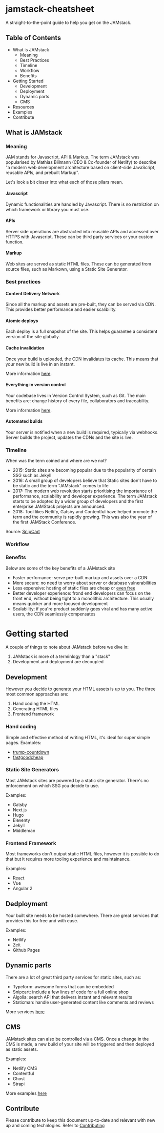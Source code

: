 # jamstack-cheatsheet

A straight-to-the-point guide to help you get on the JAMstack.

## Table of Contents

- What is JAMstack
  - Meaning
  - Best Practices
  - Timeline
  - Workflow
  - Benefits
- Getting Started
  - Development
  - Deployment
  - Dynamic parts
  - CMS
- Resources
- Examples
- Contribute

## What is JAMstack

### Meaning

JAM stands for Javascript, API & Markup. The term JAMstack was popularised by Mathias Biilmann (CEO & Co-founder of Netlify) to describe "a modern web development architecture based on client-side JavaScript, reusable APIs, and prebuilt Markup".

Let's look a bit closer into what each of those pilars mean.

#### Javascript

Dynamic functionalities are handled by Javascript. There is no restriction on which framework or library you must use.

#### APIs

Server side operations are abstracted into reusable APIs and accessed over HTTPS with Javascript. These can be third party services or your custom function.

#### Markup

Web sites are served as static HTML files. These can be generated from source files, such as Markown, using a Static Site Generator.

### Best practices

#### Content Delivery Network

Since all the markup and assets are pre-built, they can be served via CDN. This provides better performance and easier scalibility.

#### Atomic deploys

Each deploy is a full snapshot of the site. This helps guarantee a consistent version of the site globally.

#### Cache invalidation

Once your build is uploaded, the CDN invalidates its cache. This means that your new build is live in an instant.

More information [here](https://www.netlify.com/blog/2015/09/11/instant-cache-invalidation/).

#### Everything in version control

Your codebase lives in Version Control System, such as Git. The main benefits are: change history of every file, collaborators and traceability.

More information [here](https://www.atlassian.com/git/tutorials/what-is-version-control).

#### Automated builds

Your server is notified when a new build is required, typically via webhooks. Server builds the project, updates the CDNs and the site is live.

### Timeline

When was the term coined and where are we not?

- 2015: Static sites are becoming popular due to the popularity of certain SSG such as Jekyll
- 2016: A small group of developers believe that Static sites don't have to be static and the term "JAMstack" comes to life
- 2017: The modern web revolution starts prioritising the importance of performance, scalability and developer experience. The term JAMstack starts to be adopted by a wider group of developers and the first enterprise JAMStack projects are announced.
- 2018: Tool likes Netlify, Gatsby and Contentful have helped promote the term and the community is rapidly growing. This was also the year of the first JAMStack Conference.

Source: [SnipCart](https://snipcart.com/blog/jamstack)

### Workflow

### Benefits

Below are some of the key benefits of a JAMstack site

- Faster perfornance: serve pre-built markup and assets over a CDN
- More secure: no need to worry about server or database vulnerabilities
- Less expensive: hosting of static files are cheap or [even free](https://netlify.com)
- Better developer experience: frond end developers can focus on the front end, without being tight to a monolithic architecture. This usually means quicker and more focused development
- Scalability: if you're product suddenly goes viral and has many active users, the CDN seamlessly compensates

# Getting started

A couple of things to note about JAMstack before we dive in:

1. JAMstack is more of a terminlogy than a "stack"
2. Development and deployment are decoupled

## Development

However you decide to generate your HTML assets is up to you. The three most common approaches are:

1. Hand coding the HTML
2. Generating HTML files
3. Frontend framework

### Hand coding

Simple and effective method of writing HTML, it's ideal for super simple pages.
Examples:

- [trump-countdown](https://github.com/peduarte/trump-countdown)
- [fastgoodcheap](https://github.com/ibrennan/fastgoodcheap)

### Static Site Generators

Most JAMstack sites are powered by a static site generator. There's no enforcement on which SSG you decide to use.

Examples:

- Gatsby
- Next.js
- Hugo
- Eleventy
- Jekyll
- Middleman

### Frontend Framework

Most frameworks don't output static HTML files, however it is possible to do that but it requires more tooling experience and maintainance.

Examples:

- React
- Vue
- Angular 2

## Dedployment

Your built site needs to be hosted somewhere. There are great services that provides this for free and with ease.

Examples:

- Netlify
- Zeit
- Github Pages

## Dynamic parts

There are a lot of great third party services for static sites, such as:

- Typeform: awesome forms that can be embedded
- Snipcart: include a few lines of code for a full online shop
- Algolia: search API that delivers instant and relevant results
- Staticman: handle user-generated content like comments and reviews

More services [here](https://github.com/agarrharr/awesome-static-website-services#e-commerce)

## CMS

JAMstack sites can also be controlled via a CMS. Once a change in the CMS is made, a new build of your site will be triggered and then deployed as static assets.

Examples:

- Netlify CMS
- Contentful
- Ghost
- Strapi

More examples [here](https://headlesscms.org/)

## Contribute

Please contribute to keep this document up-to-date and relevant with new up and coming technlogies. Refer to [Contributing](./contributing.md)
